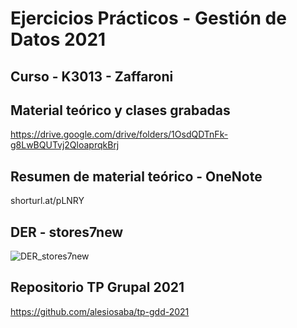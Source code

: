 # Ejercicios Prácticos - Gestión de Datos 2021

## Curso - K3013 - Zaffaroni

## Material teórico y clases grabadas

https://drive.google.com/drive/folders/1OsdQDTnFk-g8LwBQUTvj2QloaprqkBrj

## Resumen de material teórico - OneNote

shorturl.at/pLNRY

## DER - stores7new

![DER_stores7new](https://user-images.githubusercontent.com/62452207/125124125-ffd50480-e0cd-11eb-8a08-ddc714eba01c.png)

## Repositorio TP Grupal 2021

https://github.com/alesiosaba/tp-gdd-2021
